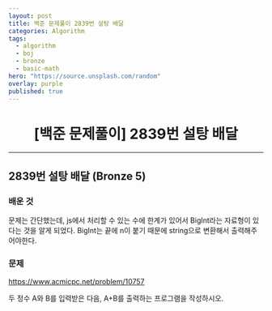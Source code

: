 ```yaml
---
layout: post
title: 백준 문제풀이 2839번 설탕 배달
categories: Algorithm
tags:
  - algorithm
  - boj
  - bronze
  - basic-math
hero: "https://source.unsplash.com/random"
overlay: purple
published: true
---
```


# <center>[백준 문제풀이] 2839번 설탕 배달</center>

---

## 2839번 설탕 배달 (Bronze 5)

### 배운 것

문제는 간단했는데, js에서 처리할 수 있는 수에 한계가 있어서 BigInt라는 자료형이 있다는 것을 알게 되었다. BigInt는 끝에 n이 붙기 때문에 string으로 변환해서 출력해주어야한다.

### 문제

https://www.acmicpc.net/problem/10757

두 정수 A와 B를 입력받은 다음, A+B를 출력하는 프로그램을 작성하시오.
